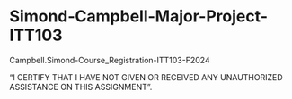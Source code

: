 # Simond-Campbell-Major-Project-ITT103

Campbell.Simond-Course_Registration-ITT103-F2024

“I CERTIFY THAT 
I HAVE NOT GIVEN OR RECEIVED ANY UNAUTHORIZED ASSISTANCE ON THIS ASSIGNMENT”. 
